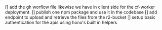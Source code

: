 [] add the gh worflow file likewise we have in client side for the cf-worker deployment.
[] publish one npm package and use it in the codebase
[] add endpoint to upload and retrieve the files from the r2-bucket
[] setup basic authentication for the apis using hono's built in helpers
